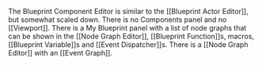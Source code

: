 The Blueprint Component Editor is similar to the [[Blueprint Actor Editor]], but somewhat scaled down.
There is no Components panel and no [[Viewport]].
There is a My Blueprint panel with a list of node graphs that can be shown in the [[Node Graph Editor]], [[Blueprint Function]]s, macros, [[Blueprint Variable]]s and [[Event Dispatcher]]s.
There is a [[Node Graph Editor]] with an [[Event Graph]].
